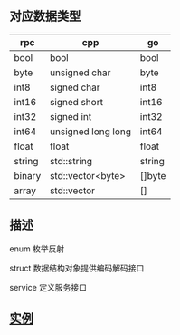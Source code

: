 ## 对应数据类型
|rpc |cpp | go|
-----|----|----|
bool  |bool |bool
byte  | unsigned char|byte
int8 	| signed   char|int8
int16 |signed	 short |int16
int32 | signed	 int|int32
int64 | unsigned long  long|int64
float | float|float
string|std::string |string
binary| std::vector\<byte>|[]byte
array|std::vector |[]

## 描述
enum	枚举反射

struct  数据结构对象提供编码解码接口

service 定义服务接口


## [实例](https://github.com/zs2619/kiss-rpc/tree/master/example)